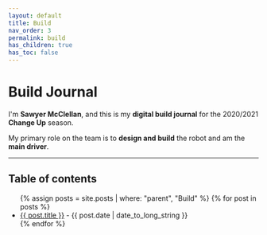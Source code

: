 ```yaml
---
layout: default
title: Build
nav_order: 3
permalink: build
has_children: true
has_toc: false
---
```


# Build Journal

I'm **Sawyer McClellan**, and this is my **digital build journal** for the 2020/2021 **Change Up** season.

My primary role on the team is to **design and build** the robot and am the **main driver**.

---

<h2 class="text-delta">Table of contents</h2>

<ul id="markdown-toc">
	{% assign posts = site.posts | where: "parent", "Build" %}
	{% for post in posts %}
	<li>
		<a href="{{ post.url | absolute_url }}">{{ post.title }}</a> 
		- {{ post.date | date_to_long_string }}
	</li>
	{% endfor %}
</ul>
